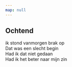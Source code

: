```yaml
---
map: null
---
```


## Ochtend

ik stond vanmorgen brak op\
Dat was een slecht begin\
Had ik dat niet gedaan\
Had ik het beter naar mijn zin
